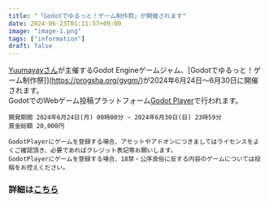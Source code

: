 ```yaml
---
title: "「Godotでゆるっと！ゲーム制作祭」が開催されます"
date: 2024-06-23T01:11:57+09:00
image: "image-1.png"
tags: ["information"]
draft: false
---
```


[Yuumayayさん](https://x.com/yuumayay)が主催するGodot Engineゲームジャム、[Godotでゆるっと！ゲーム制作祭]](https://progsha.org/gygm/)が2024年6月24日～6月30日に開催されます。  
GodotでのWebゲーム投稿プラットフォーム[Godot Player](https://godotplayer.com/)で行われます。

```
開発期間 2024年6月24日(月) 00時00分 ~ 2024年6月30日(日) 23時59分
賞金総額 20,000円

GodotPlayerにゲームを登録する場合、アセットやアドオンにつきましてはライセンスをよくご確認頂き、必要であればクレジット表記等お願いします。
GodotPlayerにゲームを登録する場合、18禁・公序良俗に反する内容のゲームについては投稿をお控えください。
```

### 詳細は[こちら](https://progsha.org/gygm/)
